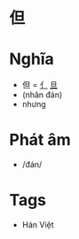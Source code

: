 # 但

# Nghĩa
* 但 = [亻](亻.md) [旦](旦.md)
* (nhân đán)
* nhưng

# Phát âm
* /đán/

# Tags
* Hán Việt

<script>window.HANZI_FIELD='但';</script>
